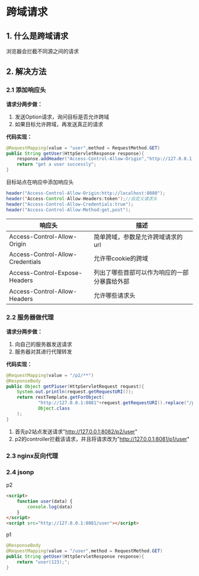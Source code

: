 # 跨域请求

## 1. 什么是跨域请求

浏览器会拦截不同源之间的请求

## 2. 解决方法

### 2.1 添加响应头

**请求分两步做：**

1. 发送Option请求，询问目标是否允许跨域
2. 如果目标允许跨域，再发送真正的请求

**代码实现：**

```java
@RequestMapping(value = "user",method = RequestMethod.GET)
public String getUser(HttpServletResponse response){
    response.addHeader("Access-Control-Allow-Origin","http://127.0.0.1:8082");
    return "get a user successly";
}
```

目标站点在响应中添加响应头

```java
header("Access-Control-Allow-Origin:http://localhost:8080");
header('Access-Control-Allow-Headers:token');//自定义请求头
header("Access-Control-Allow-Credentials:true");
header("Access-Control-Allow-Method:get,post");
```

| 响应头                           | 描述                                         |
| -------------------------------- | -------------------------------------------- |
| Access-Control-Allow-Origin      | 简单跨域，参数是允许跨域请求的url            |
| Access-Control-Allow-Credentials | 允许带cookie的跨域                           |
| Access-Control-Expose-Headers    | 列出了哪些首部可以作为响应的一部分暴露给外部 |
| Access-Control-Allow-Headers     | 允许哪些请求头                               |

### 2.2 服务器做代理

**请求分两步做：**

1. 向自己的服务器发送请求
2. 服务器对其进行代理转发

**代码实现：**

```java
@RequestMapping(value = "/p2/**")
@ResponseBody
public Object getP1user(HttpServletRequest request){
    System.out.println(request.getRequestURI());
    return restTemplate.getForObject(
            "http://127.0.0.1:8081"+request.getRequestURI().replace("/p2","/p1"),
            Object.class
    );
}
```

1. 首先p2站点发送请求"http://127.0.0.1:8082/p2/user"
2. p2的controller拦截该请求，并且将请求改为"http://127.0.0.1:8081/p1/user"

### 2.3 nginx反向代理

### 2.4 jsonp

p2

```html
<script>
    function user(data) {
        console.log(data)
    }
</script>
<script src="http://127.0.0.1:8081/user"></script>
```

p1

```java
@ResponseBody
@RequestMapping(value = "/user",method = RequestMethod.GET)
public String getUser(HttpServletResponse response){
    return "user(123);";
}
```